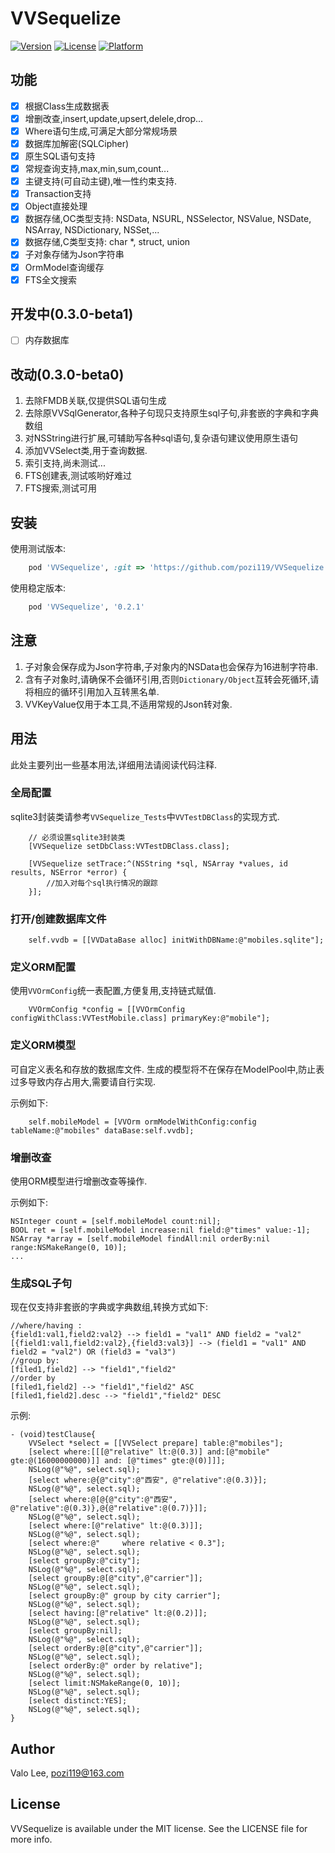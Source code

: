 # VVSequelize

[![Version](https://img.shields.io/cocoapods/v/VVSequelize.svg?style=flat)](https://cocoapods.org/pods/VVSequelize)
[![License](https://img.shields.io/cocoapods/l/VVSequelize.svg?style=flat)](https://cocoapods.org/pods/VVSequelize)
[![Platform](https://img.shields.io/cocoapods/p/VVSequelize.svg?style=flat)](https://cocoapods.org/pods/VVSequelize)

## 功能
* [x] 根据Class生成数据表
* [x] 增删改查,insert,update,upsert,delele,drop...
* [x] Where语句生成,可满足大部分常规场景
* [x] 数据库加解密(SQLCipher)
* [x] 原生SQL语句支持
* [x] 常规查询支持,max,min,sum,count...
* [x] 主键支持(可自动主键),唯一性约束支持.
* [x] Transaction支持
* [x] Object直接处理
* [x] 数据存储,OC类型支持: NSData, NSURL, NSSelector, NSValue, NSDate, NSArray, NSDictionary, NSSet,...
* [x] 数据存储,C类型支持: char *, struct, union
* [x] 子对象存储为Json字符串
* [x] OrmModel查询缓存
* [x] FTS全文搜索

## 开发中(0.3.0-beta1)
* [ ] 内存数据库

## 改动(0.3.0-beta0)
1. 去除FMDB关联,仅提供SQL语句生成
2. 去除原VVSqlGenerator,各种子句现只支持原生sql子句,非套嵌的字典和字典数组
3. 对NSString进行扩展,可辅助写各种sql语句,复杂语句建议使用原生语句
4. 添加VVSelect类,用于查询数据.
5. 索引支持,尚未测试...
6. FTS创建表,测试咳哟好难过
7. FTS搜索,测试可用

## 安装
使用测试版本:
```ruby
    pod 'VVSequelize', :git => 'https://github.com/pozi119/VVSequelize.git'
```
使用稳定版本:
```ruby
    pod 'VVSequelize', '0.2.1'
```
## 注意
1. 子对象会保存成为Json字符串,子对象内的NSData也会保存为16进制字符串.
2. 含有子对象时,请确保不会循环引用,否则`Dictionary/Object`互转会死循环,请将相应的循环引用加入互转黑名单. 
3. VVKeyValue仅用于本工具,不适用常规的Json转对象.

## 用法
此处主要列出一些基本用法,详细用法请阅读代码注释.

### 全局配置
sqlite3封装类请参考`VVSequelize_Tests`中`VVTestDBClass`的实现方式.
```objc
    // 必须设置sqlite3封装类
    [VVSequelize setDbClass:VVTestDBClass.class];
    
    [VVSequelize setTrace:^(NSString *sql, NSArray *values, id results, NSError *error) { 
        //加入对每个sql执行情况的跟踪
    }];
```

### 打开/创建数据库文件
```objc
    self.vvdb = [[VVDataBase alloc] initWithDBName:@"mobiles.sqlite"];
```

### 定义ORM配置
使用`VVOrmConfig`统一表配置,方便复用,支持链式赋值.
```objc
    VVOrmConfig *config = [[VVOrmConfig configWithClass:VVTestMobile.class] primaryKey:@"mobile"];
``` 

### 定义ORM模型 
可自定义表名和存放的数据库文件.
生成的模型将不在保存在ModelPool中,防止表过多导致内存占用大,需要请自行实现.

示例如下:

```objc
    self.mobileModel = [VVOrm ormModelWithConfig:config tableName:@"mobiles" dataBase:self.vvdb];
```
### 增删改查
使用ORM模型进行增删改查等操作.

示例如下:

```objc
NSInteger count = [self.mobileModel count:nil];
BOOL ret = [self.mobileModel increase:nil field:@"times" value:-1];
NSArray *array = [self.mobileModel findAll:nil orderBy:nil range:NSMakeRange(0, 10)];
...
```

### 生成SQL子句
现在仅支持非套嵌的字典或字典数组,转换方式如下:
```
//where/having :
{field1:val1,field2:val2} --> field1 = "val1" AND field2 = "val2"
[{field1:val1,field2:val2},{field3:val3}] --> (field1 = "val1" AND field2 = "val2") OR (field3 = "val3")
//group by:
[filed1,field2] --> "field1","field2"
//order by
[filed1,field2] --> "field1","field2" ASC
[filed1,field2].desc --> "field1","field2" DESC
```
示例: 
```objc
- (void)testClause{
    VVSelect *select = [[VVSelect prepare] table:@"mobiles"];
    [select where:[[[@"relative" lt:@(0.3)] and:[@"mobile" gte:@(16000000000)]] and: [@"times" gte:@(0)]]];
    NSLog(@"%@", select.sql);
    [select where:@{@"city":@"西安", @"relative":@(0.3)}];
    NSLog(@"%@", select.sql);
    [select where:@[@{@"city":@"西安", @"relative":@(0.3)},@{@"relative":@(0.7)}]];
    NSLog(@"%@", select.sql);
    [select where:[@"relative" lt:@(0.3)]];
    NSLog(@"%@", select.sql);
    [select where:@"     where relative < 0.3"];
    NSLog(@"%@", select.sql);
    [select groupBy:@"city"];
    NSLog(@"%@", select.sql);
    [select groupBy:@[@"city",@"carrier"]];
    NSLog(@"%@", select.sql);
    [select groupBy:@" group by city carrier"];
    NSLog(@"%@", select.sql);
    [select having:[@"relative" lt:@(0.2)]];
    NSLog(@"%@", select.sql);
    [select groupBy:nil];
    NSLog(@"%@", select.sql);
    [select orderBy:@[@"city",@"carrier"]];
    NSLog(@"%@", select.sql);
    [select orderBy:@" order by relative"];
    NSLog(@"%@", select.sql);
    [select limit:NSMakeRange(0, 10)];
    NSLog(@"%@", select.sql);
    [select distinct:YES];
    NSLog(@"%@", select.sql);
}
```

## Author

Valo Lee, pozi119@163.com

## License

VVSequelize is available under the MIT license. See the LICENSE file for more info.
